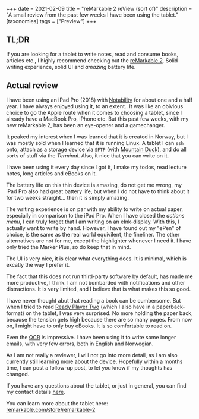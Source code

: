 +++
date = 2021-02-09 
title = "reMarkable 2 reView (sort of)"
description = "A small review from the past few weeks I have been using the tablet."
[taxonomies]
tags = ["Preview"] 
+++

## TL;DR
If you are looking for a tablet to write notes, read and consume books, articles etc., I highly recommend checking out the [reMarkable 2](https://remarkable.com/store/remarkable-2). Solid writing experience, solid UI and *amazing* battery life.

## Actual review
I have been using an iPad Pro (2018) with [Notability](https://www.gingerlabs.com/) for about one and a half year. I have always enjoyed using it, to an extent.. It was like an obivious choice to go the Apple route when it comes to choosing a tablet, since I already have a MacBook Pro, iPhone etc. But this past few weeks, with my new reMarkable 2, has been an eye-opener and a gamechanger.

It peaked my interest when I was learned that it is created in Norway, but I was mostly sold when I learned that it is running Linux. A tablet I can `ssh` onto, attach as a storage device via `SFTP` (with [Mountain Duck](https://mountainduck.io/)), and do all sorts of stuff via the *Terminal*. Also, it nice that you can write on it.

I have been using it every day since I got it, I make my todos, read lecture notes, long articles and eBooks on it.

The battery life on this thin device is amazing, do not get me wrong, my iPad Pro also had great battery life, but when I do not have to think about it for two weeks straight... then it is simply amazing.

The writing experience is on par with my ability to write on actual paper, especially in comparison to the iPad Pro. When I have closed the *actions menu*, I can truly forget that I am writing on an eInk-display. With this, I actually want to write by hand. However, I have found out my "ePen" of choice, is the same as the real world equivilent, the fineliner. The other alternatives are not for me, except the highlighter whenever I need it. I have only tried the Marker Plus, so do keep
that in mind.

The UI is very nice, it is clear what everything does. It is minimal, which is excatly the way I prefer it.

The fact that this does not run third-party software by default, has made me more productive, I think. I am not bombarded with notifications and other distractions. It is very limited, and I believe that is what makes this so good.

I have never thought abut that reading a book can be cumbersome. But when I tried to read [Ready Player Two](https://en.wikipedia.org/wiki/Ready_Player_Two) (which I also have in a paperback-format) on the tablet, I was very surprised. No more holding the paper back, because the tension gets high because there are so many pages. From now on, I might have to only buy eBooks. It is so comfortable to read on.

Even the [OCR](https://en.wikipedia.org/wiki/Optical_character_recognition) is impressive. I have been using it to write some longer emails, with very few errors, both in English and Norwegian.

As I am not really a reviewer, I will not go into more detail, as I am also currently still learning more about the device. Hopefully within a months time, I can post a follow-up post, to let you know if my thoughts has changed.

If you have any questions about the tablet, or just in general, you can find my contact details [here](/contact).

You can learn more about the tablet here: [remarkable.com/store/remarkable-2](https://remarkable.com/store/remarkable-2)
